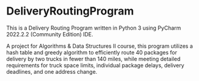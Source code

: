 # DeliveryRoutingProgram

This is a Delivery Routing Program written in Python 3 using PyCharm 2022.2.2 (Community Edition) IDE.  

A project for Algorithms & Data Structures II course, this program utilizes a hash table and greedy algorithm to efficiently route
40 packages for delivery by two trucks in fewer than 140 miles, while meeting detailed requirements for truck space limits, 
individual package delays, delivery deadlines, and one address change. 
